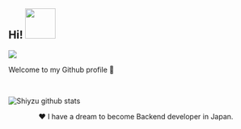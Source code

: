 <h2>Hi! <img src="https://i.pinimg.com/originals/23/8e/19/238e1921462aa271b6b1b0c98539cb4d.gif" height="60" /></h2>

<img max-width="800" src="https://github.com/shiyzu/shiyzu/blob/master/assets/gochumoon.jpg"/>

Welcome to my Github profile :rocket:

<br>

![Shiyzu github stats](https://bad-apple-github-readme.vercel.app/api?show_bg=1&username=hikaruyuzu)


<p align="center">❤  I have a dream to become Backend developer in Japan.</p>
